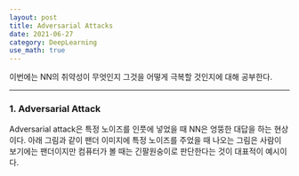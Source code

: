 ```yaml
---
layout: post
title: Adversarial Attacks
date: 2021-06-27
category: DeepLearning
use_math: true
---
```


이번에는 NN의 취약성이 무엇인지 그것을 어떻게 극복할 것인지에 대해 공부한다.  

---

### 1. Adversarial Attack

Adversarial attack은 특정 노이즈를 인풋에 넣었을 때 NN은 엉뚱한 대답을 하는 현상이다. 
아래 그림과 같이 팬더 이미지에 특정 노이즈를 주었을 때 나오는 그림은 사람이 보기에는 팬더이지만 컴퓨터가 볼 때는 긴팔원숭이로 판단한다는 것이 대표적이 예시이다. 
